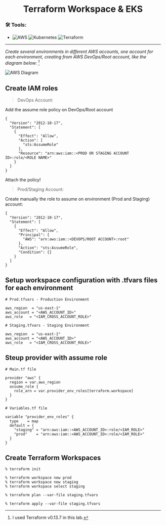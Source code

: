 <h1 align="center"> 
	Terraform Workspace & EKS
</h1>

### 🛠 Tools:
- ![AWS](https://img.shields.io/badge/-AWS-232F3E?&logo=amazon%20aws&logoColor=FFFFFF) ![Kubernetes](https://img.shields.io/badge/-Kubernetes-326CE5?&logo=kubernetes&logoColor=FFFFFF) ![Terraform](https://img.shields.io/badge/-Terraform-623CE4?&logo=terraform&logoColor=FFFFF)

---

*Create several environments in different AWS accounts, one account for each environment, creating from AWS DevOps/Root account, like the diagram below: [^1]*

![AWS Diagram](https://user-images.githubusercontent.com/35708820/117672283-b3c21e00-b177-11eb-8208-d3a005dfea3d.png)

## Create IAM roles

> DevOps Account:

Add the assume role policy on DevOps/Root account
```
{
  "Version": "2012-10-17",
  "Statement": [
    {
      "Effect": "Allow",
      "Action": [
        "sts:AssumeRole"
      ],
      "Resource": "arn:aws:iam::<PROD OR STAGING ACCOUNT ID>:role/<ROLE NAME>"
    }
  ]
}

```
Attach the policy!

> Prod/Staging Account:

Create manually the role to assume on environment (Prod and Staging) account:

```
{
  "Version": "2012-10-17",
  "Statement": [
    {
      "Effect": "Allow",
      "Principal": {
        "AWS": "arn:aws:iam::<DEVOPS/ROOT ACCOUNT>:root"
      },
      "Action": "sts:AssumeRole",
      "Condition": {}
    }
  ]
}

```

## Setup workspace configuration with .tfvars files for each environment

```
# Prod.tfvars - Production Environment

aws_region  = "us-east-1"
aws_account = "<AWS_ACCOUNT_ID>"
aws_role   = "<IAM_CROSS_ACCOUNT_ROLE>"
```
```
# Staging.tfvars - Staging Environment

aws_region  = "us-east-1"
aws_account = "<AWS_ACCOUNT_ID>"
aws_role   = "<IAM_CROSS_ACCOUNT_ROLE>"
```

## Steup provider with assume role
```
# Main.tf file

provider "aws" {
  region = var.aws_region
  assume_role {
    role_arn = var.provider_env_roles[terraform.workspace]
  }
}
```
```
# Variables.tf file

variable "provider_env_roles" {
  type    = map
  default = {
    "staging" = "arn:aws:iam::<AWS_ACCOUNT_ID>:role/<IAM_ROLE>"
    "prod"    = "arn:aws:iam::<AWS_ACCOUNT_ID>:role/<IAM_ROLE>"
  }
}
```

## Create Terraform Workspaces
```
% terraform init

% terraform workspace new prod
% terraform workspace new staging
% terraform workspace select staging

% terraform plan --var-file staging.tfvars

% terraform apply --var-file staging.tfvars
```

[^1]: I used Terraform v0.13.7 in this lab.
